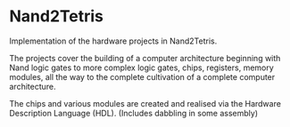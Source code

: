 # Nand2Tetris
Implementation of the hardware projects in Nand2Tetris.

The projects cover the building of a computer architecture beginning with Nand logic gates to more complex logic gates, chips, registers, memory modules, all the way to the complete cultivation of a complete computer architecture.

The chips and various modules are created and realised via the Hardware Description Language (HDL).
(Includes dabbling in some assembly)
